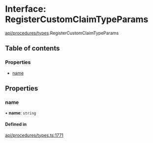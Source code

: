 # Interface: RegisterCustomClaimTypeParams

[api/procedures/types](../wiki/api.procedures.types).RegisterCustomClaimTypeParams

## Table of contents

### Properties

- [name](../wiki/api.procedures.types.RegisterCustomClaimTypeParams#name)

## Properties

### name

• **name**: `string`

#### Defined in

[api/procedures/types.ts:1771](https://github.com/PolymeshAssociation/polymesh-sdk/blob/8a9e72221/src/api/procedures/types.ts#L1771)
